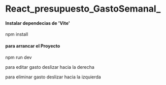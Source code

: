 # React_presupuesto_GastoSemanal_


<h4>Instalar dependecias de 'Vite'</h4>
<p>npm install</p>

<h4>para arrancar el Proyecto</h4>
<p>npm run dev</p>

<p>para editar gasto deslizar hacia la derecha</p>
<p>para eliminar gasto deslizar hacia la izquierda</p>
